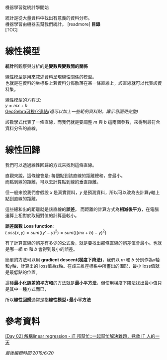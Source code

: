 機器學習從統計學開始

統計是從大量資料中找出有意義的資料分布。  
機器學習由機器去幫我們統計。
[readmore]
**目錄**  
[TOC]
# 線性模型
**統計**所觀察與分析的是**變數與變數間的關係**

線性模型是用來敘述資料呈現線性關係的模型。  
也就是在資料的坐標系上若資料分佈散落在某一條直線上，該直線就可以代表該資料集。

線性模型的方程式:  
$y=mx+b$  
[GeoGebra可視化連結](https://www.geogebra.org/graphing/a762zpwj)*(還可以加上一些範例資料點，讓示意圖更完整)*

該數學式代表了一條直線，而我們就是要調整 $m$ 與 $b$ 這兩個參數，來得到最符合資料分佈的直線。
# 線性回歸
我們可以透過線性回歸的方式來找到這條直線。

直觀來說，這條線會是: 每個點到該直線的距離總和，會最小。  
而點到線的距離，可以去計算點到線的垂直距離。

但一般來說我們會假設 $x$ 是真實資料，$y$ 是預測資料，所以可以改為去計算y軸上點到直線的距離。

這些總和出的距離就是該直線的**誤差**。
而距離的計算方式為**相減後平方**，在電腦運算上相對於取絕對值的計算量較小。

**誤差函數 Loss function**:  
$Loss(x, y) = sum( (y' - y)^2 ) = sum( ( (mx + b) - y)^2 )$

有了計算直線的誤差有多少的公式後，就是要找出那條直線的誤差值會最小。也就是哪一組 $m$ 和 $b$ 會得到最小的誤差。

簡單的方法可以用 **gradient descent(梯度下降法)**，我們以 $m$ 和 $b$ 分別作為x軸和y軸，計算出的 loss值為z軸。在該三維座標系中所畫出的圖形，最小 loss值就是最低點的位置。

這種**最小化誤差的平方和**的方法就是**最小平方法**，但使用梯度下降法找出最小值只是其中一種方式而已，

所以**線性回歸**通常是指**線性模型+最小平方法**
# 參考資料
[[Day 02] 解構linear regression - iT 邦幫忙::一起幫忙解決難題，拯救 IT 人的一天](https://ithelp.ithome.com.tw/articles/10186338)

*最後編輯時間:2019/6/20*

<!--tags:
-->
<!--stackedit_data:
eyJoaXN0b3J5IjpbMTgyNTkyMTY1LDEzMTcxOTczMzUsLTUwOT
Q0MzA2MiwtNDg3MzMwNDg0LDIwMjEwNzk2MDcsLTcxMDYwMTk1
NSwtMTE3NzQ0OTY2MSwxOTM0NDcxODYzLC0xNzA2MDA4MDE3LD
czMTk2Mjc2OSwxMzI0NDEwNTk1LDcxODQzNDcxNywxNzQ0MzY0
MDkzXX0=
-->